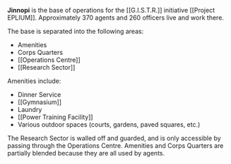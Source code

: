 **Jinnopi** is the base of operations for the [[G.I.S.T.R.]] initiative [[Project EPLIUM]]. Approximately 370 agents and 260 officers live and work there.

The base is separated into the following areas:
- Amenities
- Corps Quarters
- [[Operations Centre]]
- [[Research Sector]]

Amenities include:
- Dinner Service
- [[Gymnasium]]
- Laundry
- [[Power Training Facility]]
- Various outdoor spaces (courts, gardens, paved squares, etc.)

The Research Sector is walled off and guarded, and is only accessible by passing through the Operations Centre. Amenities and Corps Quarters are partially blended because they are all used by agents.